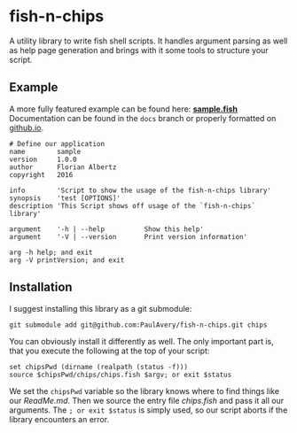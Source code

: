 # fish-n-chips
A utility library to write fish shell scripts.
It handles argument parsing as well as help page generation and brings with it some tools to structure your script.

## Example
A more fully featured example can be found here: **[sample.fish](sample/sample.fish)**
Documentation can be found in the `docs` branch or properly formatted on [github.io](paulavery.github.io/fish-n-chips).

```fish
# Define our application
name        sample
version     1.0.0
author      Florian Albertz
copyright   2016

info        'Script to show the usage of the fish-n-chips library'
synopsis    'test [OPTIONS]'
description 'This Script shows off usage of the `fish-n-chips` library'

argument    '-h | --help          Show this help'
argument    '-V | --version       Print version information'

arg -h help; and exit
arg -V printVersion; and exit
```

## Installation
I suggest installing this library as a git submodule:

```fish
git submodule add git@github.com:PaulAvery/fish-n-chips.git chips
```

You can obviously install it differently as well. The only important part is, that you execute the following at the top of your script:

```fish
set chipsPwd (dirname (realpath (status -f)))
source $chipsPwd/chips/chips.fish $argv; or exit $status
```

We set the `chipsPwd` variable so the library knows where to find things like our *ReadMe.md*. Then we source the entry file *chips.fish* and pass it all our arguments. The `; or exit $status` is simply used, so our script aborts if the library encounters an error.

